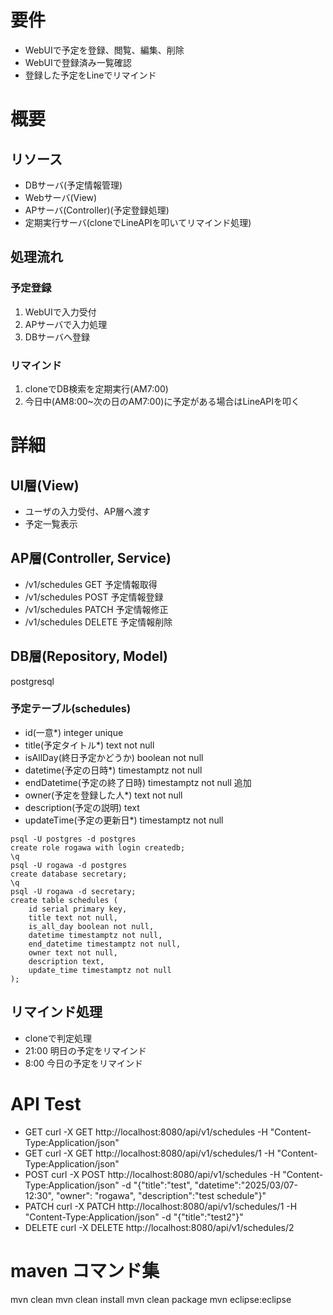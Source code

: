 # 要件

- WebUIで予定を登録、閲覧、編集、削除
- WebUIで登録済み一覧確認
- 登録した予定をLineでリマインド

# 概要

## リソース

- DBサーバ(予定情報管理)
- Webサーバ(View)
- APサーバ(Controller)(予定登録処理)
- 定期実行サーバ(cloneでLineAPIを叩いてリマインド処理)

## 処理流れ

### 予定登録

1. WebUIで入力受付
1. APサーバで入力処理
1. DBサーバへ登録

### リマインド

1. cloneでDB検索を定期実行(AM7:00)
1. 今日中(AM8:00~次の日のAM7:00)に予定がある場合はLineAPIを叩く

# 詳細

## UI層(View)

- ユーザの入力受付、AP層へ渡す
- 予定一覧表示

## AP層(Controller, Service)

- /v1/schedules GET 予定情報取得
- /v1/schedules POST 予定情報登録
- /v1/schedules PATCH 予定情報修正
- /v1/schedules DELETE 予定情報削除

## DB層(Repository, Model)

postgresql

### 予定テーブル(schedules)

- id(一意\*) integer unique
- title(予定タイトル\*) text not null
- isAllDay(終日予定かどうか) boolean not null
- datetime(予定の日時\*) timestamptz not null
- endDatetime(予定の終了日時) timestamptz not null 追加
- owner(予定を登録した人\*) text not null
- description(予定の説明) text
- updateTime(予定の更新日\*) timestamptz not null

```psql
psql -U postgres -d postgres
create role rogawa with login createdb;
\q
psql -U rogawa -d postgres
create database secretary;
\q
psql -U rogawa -d secretary;
create table schedules (
    id serial primary key,
    title text not null,
    is_all_day boolean not null,
    datetime timestamptz not null,
    end_datetime timestamptz not null,
    owner text not null,
    description text,
    update_time timestamptz not null
);
```

## リマインド処理

- cloneで判定処理
- 21:00
  明日の予定をリマインド
- 8:00
  今日の予定をリマインド

# API Test

- GET
  curl -X GET http://localhost:8080/api/v1/schedules -H "Content-Type:Application/json"
- GET
  curl -X GET http://localhost:8080/api/v1/schedules/1 -H "Content-Type:Application/json"
- POST
  curl -X POST http://localhost:8080/api/v1/schedules -H "Content-Type:Application/json" -d "{\"title\":\"test\", \"datetime\":\"2025/03/07-12:30\", \"owner\": \"rogawa\", \"description\":\"test schedule\"}"
- PATCH
  curl -X PATCH http://localhost:8080/api/v1/schedules/1 -H "Content-Type:Application/json" -d "{\"title\":\"test2\"}"
- DELETE
  curl -X DELETE http://localhost:8080/api/v1/schedules/2

# maven コマンド集

mvn clean
mvn clean install
mvn clean package
mvn eclipse:eclipse
